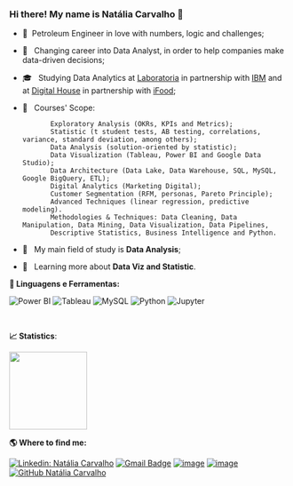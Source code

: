 ### Hi there! My name is Natália Carvalho 👋

- :woman:&nbsp; Petroleum Engineer in love with numbers, logic and challenges;

- 🤔 &nbsp; Changing career into Data Analyst, in order to help companies make data-driven decisions;

- 🎓 &nbsp; Studying Data Analytics at <a href="https://www.laboratoria.la/br">Laboratoria</a> in partnership with <a href="https://www.ibm.com/br-pt">IBM</a> and at <a href="https://www.digitalhouse.com/br">Digital House</a> in partnership with <a href="https://medium.com/ifood-tech">iFood</a>;

- 🚀 &nbsp; Courses' Scope:

             Exploratory Analysis (OKRs, KPIs and Metrics);
             Statistic (t student tests, AB testing, correlations, variance, standard deviation, among others);
             Data Analysis (solution-oriented by statistic);
             Data Visualization (Tableau, Power BI and Google Data Studio);
             Data Architecture (Data Lake, Data Warehouse, SQL, MySQL, Google BigQuery, ETL);
             Digital Analytics (Marketing Digital);
             Customer Segmentation (RFM, personas, Pareto Principle);
             Advanced Techniques (linear regression, predictive modeling).
             Methodologies & Techniques: Data Cleaning, Data Manipulation, Data Mining, Data Visualization, Data Pipelines, 
             Descriptive Statistics, Business Intelligence and Python.

- 💼 &nbsp; My main field of study is **Data Analysis**;

- 🌱 &nbsp; Learning more about **Data Viz and Statistic**.

<b> 🚀 **Linguagens e Ferramentas</b>:**

 ![Power BI](https://img.shields.io/badge/-Power%20BI-black?style=plastic&logo=Power-BI)
 ![Tableau](https://img.shields.io/badge/-Tableau-black?style=plastic&logo=Tableau)
 ![MySQL](https://img.shields.io/badge/-MySQL-333333?style=flat&logo=mysql)
 ![Python](https://img.shields.io/badge/-Python-black?style=flat-square&logo=Python)
 ![Jupyter](https://img.shields.io/badge/-Jupyter-black?style=flat-square&logo=Jupyter)
 
 
 <br>

<b> :chart_with_upwards_trend: Statistics</b>:


<a href="https://github.com/nataliagcarvalho">
  <img height="140em" src="https://github-readme-stats.vercel.app/api/top-langs/?username=nataliagcarvalho&layout=compact&langs_count=8&theme=dark"/>
</a>

<b> :earth_americas: Where to find me:  </b>


[![Linkedin: Natália Carvalho](https://img.shields.io/badge/-nataliacarvalho-blue?style=flat-square&logo=Linkedin&logoColor=white&link=https://www.linkedin.com/in/nataliagscarvalho/)](https://www.linkedin.com/in/nataliagscarvalho/)
[![Gmail Badge](https://img.shields.io/badge/-nataliagsantanna@hotmail.com-006bed?style=flat-square&logo=Gmail&logoColor=white&link=mailto:nataliagsantanna@hotmail.com)](mailto:nataliagsantanna@hotmail.com)
[![image](https://img.shields.io/badge/nataliagsantanna@hotmail.com-0078D4?style=for-the-badge&logo=microsoft-outlook&logoColor=white)](mailto:nataliagsantanna@hotmail.com)
[![image](https://img.shields.io/badge/nataliagsantanna@hotmail.com-0078D4?style=flat-square&logo=microsoft-outlook&logoColor=white)](mailto:nataliagsantanna@hotmail.com)
[![GitHub Natália Carvalho]( https://img.shields.io/github/followers/VanessaSwerts?label=follow&style=social)](https://github.com/nataliagcarvalho)
